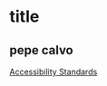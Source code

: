 <html>
  <head>
        <meta charset="utf 8">
        <title>Index</title>
 
  </head>
  <body>
    <h1>title</h1>
    <h2>pepe calvo</h2>
    <a href="https://5813954.github.io/MY-WEBPAGE/"> Accessibility Standards</a>
  </body>
  
</html>
